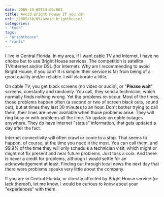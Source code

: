 ```yaml
---
date: 2009-10-05T14:00:00Z
title: Avoid Bright House if you can
url: /2009/10/05/avoid-brighthouse/
categories:
- "tech"
tags:
- "brighthouse"
- "rants"
---
```


I live in Central Florida. In my area, if I want cable TV and Internet, I have no choice but to use Bright House services. The competition is satellite TV/Internet and/or DSL (for Internet). Why am I recommending to avoid Bright House, if you can? It is simple: their service is far from being of a good quality and/or reliable. I will elaborate a little.

On cable TV, you get black screens (no video or audio), or "**Please wait**" screens, constantly and randomly. You call, they send a technician, which normally finds nothing wrong. Yet the problems re-occur. Most of the times, those problems happen often (a second or two of screen black outs, sound out), but at times they last 30 minutes to an hour. Don't bother trying to call them, their lines are never available when those problems arise. They will ring busy or with problems all the time. No update on cable outages anywhere. They do have Internet "status" information, that gets updated a day after the fact.

Internet connectivity will often crawl or come to a stop. That seems to happen, of course, at the time you need it the most. You can call them, and 99.9% of the time they will only schedule a technician visit, which might or might not fix present and near future problems. Just toss a coin. And there is never a credit for problems, although I would settle for an acknowledgement at least. Finding out through local news the next day that there were problems speaks very little about the company.

If you are in Central Florida, or directly affected by Bright House service (or lack thereof), let me know. I would be curious to know about your "experiences" with them.
